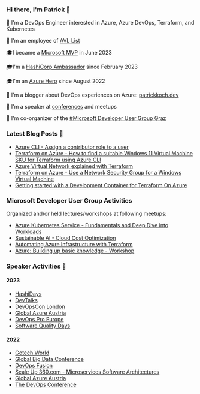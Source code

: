 ### Hi there, I'm Patrick 👋

:rocket: I'm a DevOps Engineer interested in Azure, Azure DevOps, Terraform, and Kubernetes

:construction_worker: I'm an employee of [AVL List](https://www.avl.com)

:mortar_board:I became a [Microsoft MVP](https://mvp.microsoft.com/de-de/PublicProfile/5005313?fullName=Patrick%20Koch) in June 2023

:mortar_board:I'm a [HashiCorp Ambassador](https://www.credly.com/badges/1e32182b-596a-4a88-9919-fc373358df69) since February 2023

:mortar_board:I'm an [Azure Hero](https://www.azureheroes.community/user/15856) since August 2022

:book: I'm a blogger about DevOps experiences on Azure: [patrickkoch.dev](https://www.patrickkoch.dev/posts/)

:speech_balloon: I'm a speaker at [conferences](https://www.patrickkoch.dev/conferences/) and meetups

:school: I'm co-organizer of the [#Microsoft Developer User Group Graz](https://www.meetup.com/de-DE/microsoftdevelopergraz/) 


### Latest Blog Posts 📝
  * [Azure CLI - Assign a contributor role to a user](https://www.patrickkoch.dev/posts/post_29/)
  * [Terraform on Azure - How to find a suitable Windows 11 Virtual Machine SKU for Terraform using Azure CLI](https://www.patrickkoch.dev/posts/post_27/)
  * [Azure Virtual Network explained with Terraform](https://www.patrickkoch.dev/posts/post_26/)
  * [Terraform on Azure - Use a Network Security Group for a Windows Virtual Machine](https://www.patrickkoch.dev/posts/post_25/)
  * [Getting started with a Development Container for Terraform On Azure](https://www.patrickkoch.dev/posts/post_24/)

### Microsoft Developer User Group Activities 

Organized and/or held lectures/workshops at following meetups: 
   * [Azure Kubernetes Service - Fundamentals and Deep Dive into Workloads](https://www.meetup.com/de-DE/microsoftdevelopergraz/events/292067786/)
   * [Sustainable AI - Cloud Cost Optimization](https://www.meetup.com/de-DE/microsoftdevelopergraz/events/290191576/)
   * [Automating Azure Infrastructure with Terraform](https://www.meetup.com/microsoftdevelopergraz/events/289763690/)
   * [Azure: Building up basic knowledge - Workshop](https://www.meetup.com/microsoftdevelopergraz/events/288434666/)

### Speaker Activities 🎤
   
#### 2023
   * [HashiDays](https://hashidays.com/munich/#speakers)
   * [DevTalks](https://www.devtalks.ro/)
   * [DevOpsCon London](https://devopscon.io/speaker/patrick-koch/)
   * [Global Azure Austria](https://globalazure.at/speakers/)
   * [DevOps Pro Europe](https://events.pinetool.ai/2928/#speakers/848962?referrer%5Bpathname%5D=%2Fspeakers&referrer%5Bsearch%5D=&referrer%5Btitle%5D=Speakers)
   * [Software Quality Days](https://www.software-quality-days.com/programm)
 
#### 2022
   * [Gotech World](https://www.patrickkoch.dev/conferences/conference_16/)
   * [Global Big Data Conference](https://www.patrickkoch.dev/conferences/conference_15/)
   * [DevOps Fusion](https://www.patrickkoch.dev/conferences/conference_14/)
   * [Scale Up 360.com - Microservices Software Architectures](https://www.patrickkoch.dev/conferences/conference_13/)
   * [Global Azure Austria](https://www.patrickkoch.dev/conferences/conference_12/)
   * [The DevOps Conference](https://www.patrickkoch.dev/conferences/conference_11/)


